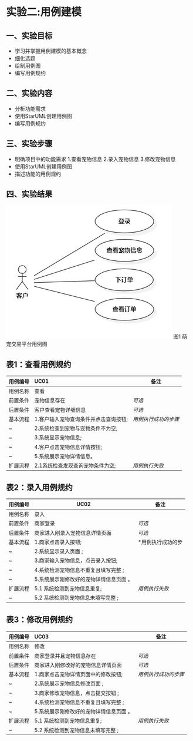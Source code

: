 # 实验二:用例建模

## 一、实验目标
- 学习并掌握用例建模的基本概念
- 细化选题
- 绘制用例图
- 编写用例规约
## 二、实验内容
- 分析功能需求
- 使用StarUML创建用例图
- 编写用例规约
## 三、实验步骤
- 明确项目中的功能需求
	1.查看宠物信息
	2.录入宠物信息
	3.修改宠物信息
- 使用StarUML创建用例图
- 描述功能的用例规约
## 四、实验结果
![萌宠交易平台用例图](./UseCase.jpg)
图1 萌宠交易平台用例图
## 表1：查看用例规约  

用例编号  | UC01 | 备注  
-|:-|-  
用例名称  | 查看  |   
前置条件  |宠物信息存在     | *可选*   
后置条件  |客户查看宠物详细信息     | *可选*   
基本流程  | 1.客户输入宠物查询条件并点击查询按钮;  |*用例执行成功的步骤*    
~| 2.系统检查到宠物与宠物条件不为空;  |   
~| 3.系统显示宠物信息;  |   
~| 4.客户点击宠物信息详情按钮;   |   
~| 5.系统展示宠物详情信息。  |   
扩展流程  | 2.1系统检查发现查询宠物条件为空;  |*用例执行失败*    


## 表2：录入用例规约  

用例编号  | UC02 | 备注  
-|--|-  
用例名称  | 录入  |   
前置条件  | 商家登录      | *可选*   
后置条件  | 商家进入刚录入宠物信息详情页面  | *可选*   
基本流程  | 1.商家点击录入按钮;  |*用例执行成功的步                                             |   
~| 2.系统显示录入页面 ;  |   
~| 3.商家输入宠物信息，点击录入按钮;   |   
~| 4.系统检测宠物信息不重复且填写完整  ; |  
~| 5.系统展示刚修改好的宠物详情信息页面 。 | 
扩展流程  | 5.1 系统检测到宠物信息重复;  |*用例执行失败*    
~|   5.2 系统检测到宠物信息未填写完整 ;  |  



## 表3：修改用例规约  

用例编号  | UC03 | 备注  
-|:--|-  
用例名称  | 修改  |   
前置条件  | 商家登录并且宠物信息存在    | *可选*   
后置条件  | 商家进入刚修改好的宠物信息详情页面      | *可选*   
基本流程  | 1.商家点击宠物详情页面中的修改按钮; |*用例执行成功的步骤*    
~| 2.系统展示宠物信息修改页面 ;  |   
~| 3.商家修改宠物信息，点击提交按钮  ; |   
~| 4.系统检测宠物信息不重复且填写完整 ;  |  
~| 5.系统展示刚修改好的宠物详情信息页面 。 |  
扩展流程  | 5.1 系统检测到宠物信息重复;  |*用例执行失败*    
~| 5.2 系统检测到宠物信息未填写完整 ;    |  
